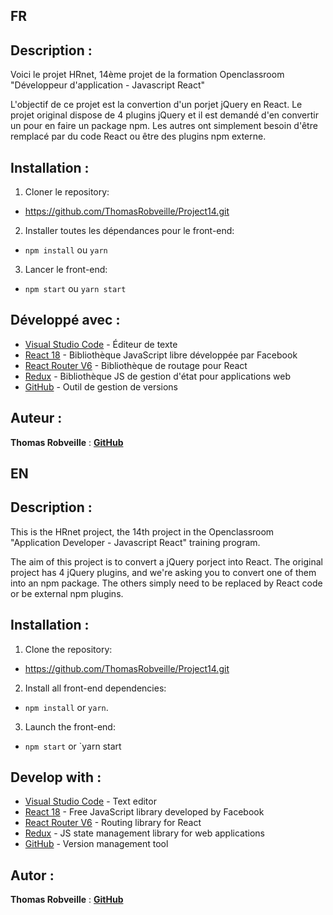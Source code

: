 ## FR

## Description :

Voici le projet HRnet, 14ème projet de la formation Openclassroom "Développeur d'application - Javascript React"

L'objectif de ce projet est la convertion d'un porjet jQuery en React. Le projet original dispose de 4 plugins jQuery et il est demandé d'en convertir un pour en faire un package npm. Les autres ont simplement besoin d'être remplacé par du code React ou être des plugins npm externe.

## Installation :

1. Cloner le repository:

- https://github.com/ThomasRobveille/Project14.git

2. Installer toutes les dépendances pour le front-end:

-   `npm install` ou `yarn`

3. Lancer le front-end:

-   `npm start` ou `yarn start`

## Développé avec :

-   [Visual Studio Code](https://code.visualstudio.com/) - Éditeur de texte
-   [React 18](https://fr.reactjs.org/) - Bibliothèque JavaScript libre développée par Facebook
-   [React Router V6](https://reactrouter.com/) - Bibliothèque de routage pour React
-   [Redux](https://redux.js.org/) - Bibliothèque JS de gestion d'état pour applications web
-   [GitHub](https://github.com/) - Outil de gestion de versions

## Auteur :

**Thomas Robveille** : [**GitHub**](https://github.com/ThomasRobveille/)

## EN

## Description :

This is the HRnet project, the 14th project in the Openclassroom "Application Developer - Javascript React" training program.

The aim of this project is to convert a jQuery porject into React. The original project has 4 jQuery plugins, and we're asking you to convert one of them into an npm package. The others simply need to be replaced by React code or be external npm plugins.

## Installation :

1. Clone the repository:

- https://github.com/ThomasRobveille/Project14.git

2. Install all front-end dependencies:

- `npm install` or `yarn`.

3. Launch the front-end:

- `npm start` or `yarn start

## Develop with :

- [Visual Studio Code](https://code.visualstudio.com/) - Text editor
- [React 18](https://fr.reactjs.org/) - Free JavaScript library developed by Facebook
- [React Router V6](https://reactrouter.com/) - Routing library for React
- [Redux](https://redux.js.org/) - JS state management library for web applications
- [GitHub](https://github.com/) - Version management tool

## Autor :

**Thomas Robveille** : [**GitHub**](https://github.com/ThomasRobveille/)